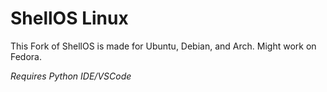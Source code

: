# ShellOS Linux
This Fork of ShellOS is made for Ubuntu, Debian, and Arch. Might work on Fedora.

*Requires Python IDE/VSCode*
